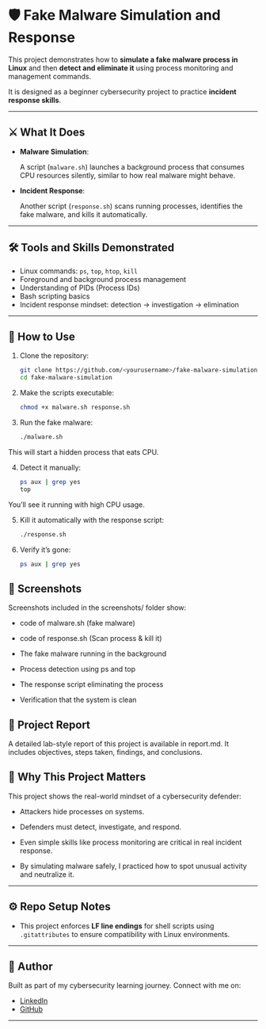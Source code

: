 # 🛡️ Fake Malware Simulation and Response  

This project demonstrates how to **simulate a fake malware process in Linux** and then **detect and eliminate it** using process monitoring and management commands.  

It is designed as a beginner cybersecurity project to practice **incident response skills**.  

---

## ⚔️ What It Does  

- **Malware Simulation**:  

  A script (`malware.sh`) launches a background process that consumes CPU resources silently, similar to how real malware might behave.  

- **Incident Response**:  

  Another script (`response.sh`) scans running processes, identifies the fake malware, and kills it automatically.  

---

## 🛠️ Tools and Skills Demonstrated  

- Linux commands: `ps`, `top`, `htop`, `kill`  
- Foreground and background process management  
- Understanding of PIDs (Process IDs)  
- Bash scripting basics  
- Incident response mindset: detection → investigation → elimination  

---

## 🚀 How to Use  

1. Clone the repository: 

   ```bash
   git clone https://github.com/<yourusername>/fake-malware-simulation.git
   cd fake-malware-simulation

2. Make the scripts executable: 

    ```bash
    chmod +x malware.sh response.sh

3. Run the fake malware:

    ```bash
    ./malware.sh

This will start a hidden process that eats CPU.

4. Detect it manually:

    ```bash
    ps aux | grep yes
    top

You’ll see it running with high CPU usage.

5. Kill it automatically with the response script:

    ```bash
    ./response.sh

6. Verify it’s gone:

    ```bash
    ps aux | grep yes

## 📸 Screenshots

Screenshots included in the screenshots/ folder show:

- code of malware.sh (fake malware)

- code of response.sh (Scan process & kill it)

- The fake malware running in the background

- Process detection using ps and top

- The response script eliminating the process

- Verification that the system is clean

## 📖 Project Report

A detailed lab-style report of this project is available in report.md.
It includes objectives, steps taken, findings, and conclusions.

## 🎯 Why This Project Matters

This project shows the real-world mindset of a cybersecurity defender:

- Attackers hide processes on systems.

- Defenders must detect, investigate, and respond.

- Even simple skills like process monitoring are critical in real incident response.

- By simulating malware safely, I practiced how to spot unusual activity and neutralize it.

---

## ⚙️ Repo Setup Notes

- This project enforces **LF line endings** for shell scripts using `.gitattributes` to ensure compatibility with Linux environments.

---

## 👤 Author

Built as part of my cybersecurity learning journey.
Connect with me on:

- [LinkedIn](https://www.linkedin.com/in/munavir-m)
- [GitHub](https://github.com/munavir27/learning-journal)

---